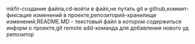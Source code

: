 mkfir-создание файла,cd-войти в файл,не путать git и github,коммит-фиксация изменений в проекте,репозиторий-хранилище изменений,README.MD - текстовый файл в котором содержиться информ о проекте,git remote add-команда для добавления нового уд репозитор
